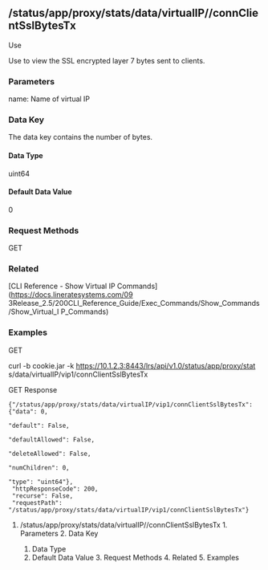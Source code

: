 ## /status/app/proxy/stats/data/virtualIP/<name>/connClientSslBytesTx

Use

Use to view the SSL encrypted layer 7 bytes sent to clients.

### Parameters

name: Name of virtual IP

### Data Key

The data key contains the number of bytes.

#### Data Type

uint64

#### Default Data Value

0

### Request Methods

GET

### Related

[CLI Reference - Show Virtual IP Commands](https://docs.lineratesystems.com/09
3Release_2.5/200CLI_Reference_Guide/Exec_Commands/Show_Commands/Show_Virtual_I
P_Commands)

### Examples

GET

curl -b cookie.jar -k https://10.1.2.3:8443/lrs/api/v1.0/status/app/proxy/stat
s/data/virtualIP/vip1/connClientSslBytesTx

GET Response

    
    {"/status/app/proxy/stats/data/virtualIP/vip1/connClientSslBytesTx": {"data": 0,
                                                                             "default": False,
                                                                             "defaultAllowed": False,
                                                                             "deleteAllowed": False,
                                                                             "numChildren": 0,
                                                                             "type": "uint64"},
     "httpResponseCode": 200,
     "recurse": False,
     "requestPath": "/status/app/proxy/stats/data/virtualIP/vip1/connClientSslBytesTx"}
    

  1. /status/app/proxy/stats/data/virtualIP/<name>/connClientSslBytesTx
    1. Parameters
    2. Data Key
      1. Data Type
      2. Default Data Value
    3. Request Methods
    4. Related
    5. Examples

